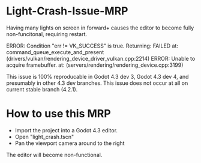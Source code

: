 # Light-Crash-Issue-MRP

Having many lights on screen in forward+ causes the editor to become fully non-funcitonal, requiring restart.

ERROR: Condition "err != VK_SUCCESS" is true. Returning: FAILED
   at: command_queue_execute_and_present (drivers/vulkan/rendering_device_driver_vulkan.cpp:2214)
ERROR: Unable to acquire framebuffer.
   at: (servers/rendering/rendering_device.cpp:3199)

This issue is 100% reproducable in Godot 4.3 dev 3, Godot 4.3 dev 4, and presumably in other 4.3 dev branches.
This issue does not occur at all on current stable branch (4.2.1).

# How to use this MRP

- Import the project into a Godot 4.3 editor.
- Open "light_crash.tscn"
- Pan the viewport camera around to the right

The editor will become non-functional.
